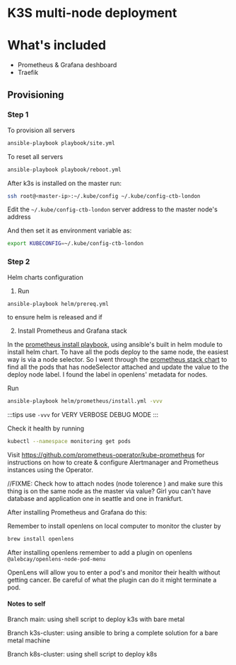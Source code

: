 # K3S multi-node deployment

# What's included

- Prometheus & Grafana deshboard
- Traefik

## Provisioning

### Step 1

To provision all servers

```bash
ansible-playbook playbook/site.yml
```

To reset all servers

```bash
ansible-playbook playbook/reboot.yml
```

After k3s is installed on the master run:

```bash
ssh root@<master-ip>:~/.kube/config ~/.kube/config-ctb-london
```

Edit the `~/.kube/config-ctb-london` server address to the master node's address

And then set it as environment variable as:

```bash
export KUBECONFIG=~/.kube/config-ctb-london
```

### Step 2

Helm charts configuration

1. Run

```bash
ansible-playbook helm/prereq.yml
```

to ensure helm is released and if

2. Install Prometheus and Grafana stack

In the [prometheus install playbook](./helm/prometheus/install.yml), using ansible's built in helm module to install helm chart. To have all the pods deploy to the same node, the easiest way is via a node selector. So I went through the [prometheus stack chart](./helm/prometheus/chart.yml) to find all the pods that has nodeSelector attached and update the value to the deploy node label. I found the label in openlens' metadata for nodes.

Run

```bash
ansible-playbook helm/prometheus/install.yml -vvv
```

:::tips
use `-vvv` for VERY VERBOSE DEBUG MODE
:::

Check it health by running

```bash
kubectl --namespace monitoring get pods
```

Visit https://github.com/prometheus-operator/kube-prometheus for instructions on how to create & configure Alertmanager and Prometheus instances using the Operator.

//FIXME: Check how to attach nodes (node tolerence ) and make sure this thing is on the same node as the master via value? Girl you can't have database and application one in seattle and one in frankfurt.

After installing Prometheus and Grafana do this:

Remember to install openlens on local computer to monitor the cluster by

```bash
brew install openlens
```

After installing openlens remember to add a plugin on openlens `@alebcay/openlens-node-pod-menu`

OpenLens will allow you to enter a pod's and monitor their health without getting cancer. Be careful of what the plugin can do it might terminate a pod.

#### Notes to self

Branch main: using shell script to deploy k3s with bare metal

Branch k3s-cluster: using ansible to bring a complete solution for a bare metal machine

Branch k8s-cluster: using shell script to deploy k8s
